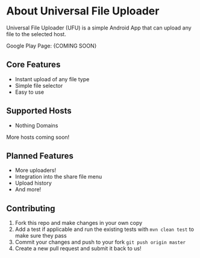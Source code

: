 # About Universal File Uploader

Universal File Uploader (UFU) is a simple Android App that can upload any file to the selected host.

Google Play Page: {COMING SOON}


## Core Features

* Instant upload of any file type
* Simple file selector
* Easy to use

## Supported Hosts

* Nothing Domains

More hosts coming soon!

## Planned Features

* More uploaders!
* Integration into the share file menu
* Upload history
* And more!

## Contributing

1. Fork this repo and make changes in your own copy
2. Add a test if applicable and run the existing tests with `mvn clean test` to make sure they pass
3. Commit your changes and push to your fork `git push origin master`
4. Create a new pull request and submit it back to us!